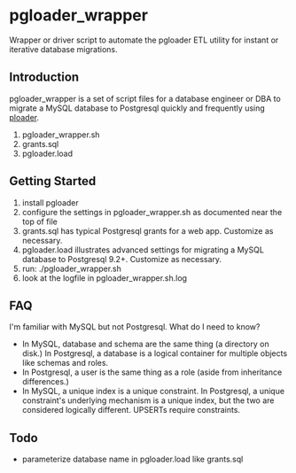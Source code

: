 # pgloader_wrapper
Wrapper or driver script to automate the pgloader ETL utility for instant or iterative database migrations.

Introduction
-----

pgloader_wrapper is a set of script files for a database engineer or DBA to migrate a MySQL database to Postgresql quickly and frequently using [ploader](https://pgloader.io/).

1. pgloader_wrapper.sh
1. grants.sql
1. pgloader.load

Getting Started
-----

1. install pgloader
1. configure the settings in pgloader_wrapper.sh as documented near the top of file
1. grants.sql has typical Postgresql grants for a web app. Customize as necessary.
1. pgloader.load illustrates advanced settings for migrating a MySQL database to Postgresql 9.2+. Customize as necessary.
1. run: ./pgloader_wrapper.sh
1. look at the logfile in pgloader_wrapper.sh.log

FAQ
-----

I'm familiar with MySQL but not Postgresql. What do I need to know?

- In MySQL, database and schema are the same thing (a directory on disk.) In Postgresql, a database is a logical container for multiple objects like schemas and roles.
- In Postgresql, a user is the same thing as a role (aside from inheritance differences.)
- In MySQL, a unique index is a unique constraint. In Postgresql, a unique constraint's underlying mechanism is a unique index, but the two are considered logically different. UPSERTs require constraints.

Todo
-----

- parameterize database name in pgloader.load like grants.sql


